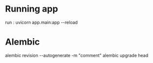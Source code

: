 
# Running app
run : uvicorn app.main:app --reload

# Alembic
alembic revision --autogenerate -m "comment" 
alembic upgrade head